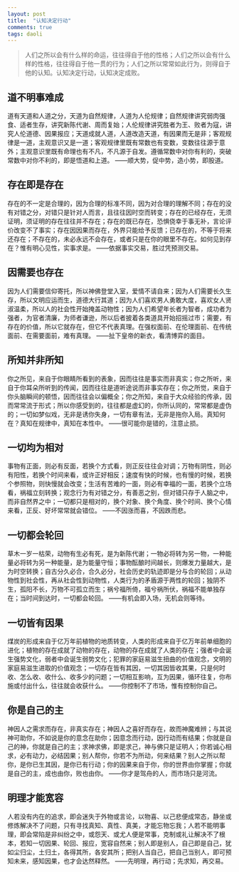 ```yaml
---
layout: post
title:  "认知决定行动"
comments: true
tags: daoli
---
```

> 人们之所以会有什么样的命运，往往得自于他的性格；人们之所以会有什么样的性格，往往得自于他一贯的行为；人们之所以常常如此行为，则得自于他的认知。认知决定行动，认知决定成败。

## 道不明事难成
道有天道和人道之分，天道为自然规律，人道为人伦规律；自然规律讲究弱肉强食、适者生存，讲究新陈代谢、周而复始；人伦规律讲究胜者为王、败者为寇，讲究人伦道德、因果报应；天道成就人道，人道改造天道，有因果而无是非；客观规律是一道，主观意识又是一道；客观规律里既有常数也有变数，变数往往源于意外；主观意识里既有命理也有不凡，不凡源于自发。遵循常数中对你有利的，突破常数中对你不利的，即是悟道和上道。
——顺大势，促中势，造小势，即股道。

## 存在即是存在
存在的不一定是合理的，因为合理的标准不同，因为对合理的理解不同；存在的没有对错之分，对错只是针对人而言，且往往因时空而转变；存在的已经存在，无须证明，须证明的存在往往并不存在；存在的既已存在，恐惧侥幸于事无补，言论评价改变不了事实；存在因因果而存在，外界只能给予反馈；已存在的，不等于将来还存在；不存在的，未必永远不会存在，或者只是在你的眼里不存在。如何见到存在？惟有明心见性，实事求是。
——依据事实交易，胜过凭预测交易。

## 因需要也存在
因为人们需要信仰寄托，所以神佛登堂入室，爱情不请自来；因为人们需要长久生存，所以文明应运而生，道德大行其道；因为人们喜欢男人勇敢大度，喜欢女人贤淑温柔，所以人的社会性开始掩盖动物性；因为人们希望年长者为智者，成功者为强者，为官者清廉，为师者谦逊，所以后者披着各类道具开始招摇过市；需要，有存在的价值，所以它就存在，但它不代表真理。在强权面前、在伦理面前、在传统面前、在需要面前，难有真理。
——扯下皇帝的新衣，看清博弈的面目。

## 所知并非所知
你之所见，来自于你眼睛所看到的表象，因而往往是事实而非真实；你之所听，来自于你耳朵所听到的传闻，因而往往是道听途说而非事实存在；你之所觉，来自于你头脑瞬间的顿悟，因而往往会以偏概全；你之所知，来自于大众经验的传承，因而常常流于形式；所以你感受到的，往往都是虚幻的，你所认同的，常常都是虚伪的；一切如梦似戏，无非是诱你失身，一切有章有法，无非是拖你入局。真知何在？真知在规律中，真知在本性中。
——很可能你是错的，注意止损。

## 一切均为相对
事物有正面，则必有反面，若换个方式看，则正反往往会对调；万物有阴性，则必有阳性，若换个时间来看，或许正好相反；速度有快的时候，也有慢的时候，若换个参照物，则快慢就会改变；生活有苦难的一面，则必有幸福的一面，若换个立场看，祸福立刻转换；观念行为有对错之分，有善恶之别，但对错只存于人脑之中，而非自然界之中；一切都只是相对的，换个对象、换个角度、换个时间、换个心情来看，正反、好坏常常就会错位。
——不因涨而喜，不因跌而悲。

## 一切都会轮回
草木一岁一枯荣，动物有生必有死，是为新陈代谢；一物必将转为另一物，一种能量必将转为另一种能量，是为能量守恒；事物酝酿时间越长，则爆发力量越大，是为时空转换；自古分久必合，合久必分，社会历史的轨迹即是分与合的轮回；从动物性到社会性，再从社会性到动物性，人类行为的矛盾源于两性的轮回；独阴不生，孤阳不长，万物不可孤立而生；祸兮福所倚，福兮祸所伏，祸福不能单独存在；当时间到达时，一切都会轮回。
——有机会即入场，无机会则等待。

## 一切皆有因果
煤炭的形成来自于亿万年前植物的地质转变，人类的形成来自于亿万年前单细胞的进化；植物的存在成就了动物的存在，动物的存在成就了人类的存在；强者中会诞生强势文化，弱者中会诞生弱势文化；犯罪的家庭易滋生扭曲的价值观念，文明的家庭易滋生进取的价值观念；一切存在皆有其因，一切其因皆收其果，只是何时收、怎么收、收什么、收多少的问题；一切相互影响，互为因果，循环往复，你布施或付出什么，往往就会收获什么。
——你控制不了市场，惟有控制你自己。

## 你是自己的主
神因人之需求而存在，非真实存在；神因人之喜好而存在，故而神魔难辨；与其说神可助你，不如说是你的意念在助你；因意念而行动，因行动而有结果；你就是自己的神，你就是自己的主；求神求佛，即是求己，神与佛只是证明人；你若诚心相求，必有动力，必结因果；别人帮你，你若不为所动，何来结果？别人之所以帮你，是你已生其因，是你已有行动；你的因果来自于你，你的世界由你掌握；你就是自己的主，成也由你，败也由你。
——你才是驾舟的人，而市场只是河流。

## 明理才能宽容
人若没有内在的追求，即会迷失于外物或言论，以物喜、以己悲便成常态，静坐或修炼解决不了问题，只有寻找真知、真性、真美，才能忘物忘我；人若不能明事理，即会常陷是非纠纷之中，或怨天、或尤人便是常事，克制或礼让解决不了根本，若知一切因果、轮回、报应，宽容自然来；别人即是别人，自己即是自己，犹如尘归尘，土归土，各得其所，各安其所；把别人当自己，把自己当别人，即可预知未来，感知因果，也才会达然释然。
——先明理，再行动；先求知，再交易。